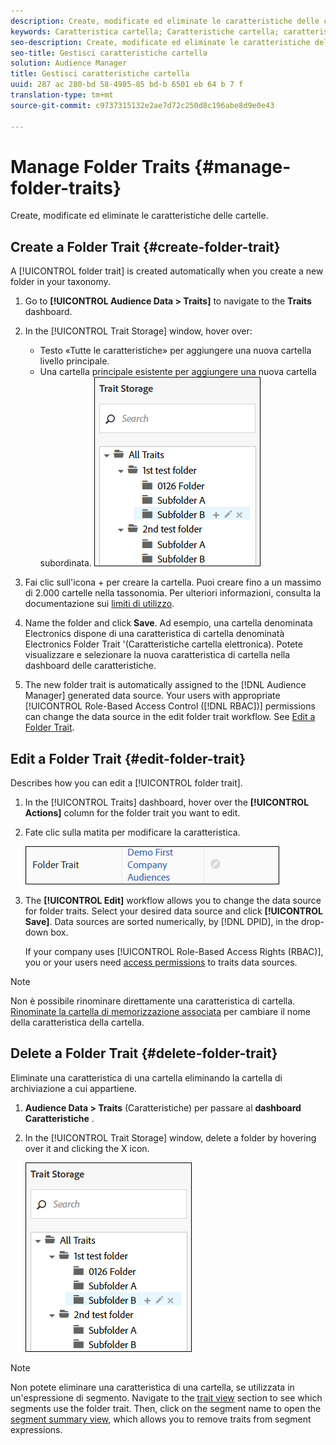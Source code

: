 ```yaml
---
description: Create, modificate ed eliminate le caratteristiche delle cartelle.
keywords: Caratteristica cartella; Caratteristiche cartella; caratteristiche della cartella; caratteristica cartella
seo-description: Create, modificate ed eliminate le caratteristiche delle cartelle.
seo-title: Gestisci caratteristiche cartella
solution: Audience Manager
title: Gestisci caratteristiche cartella
uuid: 287 ac 280-bd 58-4985-85 bd-b 6501 eb 64 b 7 f
translation-type: tm+mt
source-git-commit: c9737315132e2ae7d72c250d8c196abe8d9e0e43

---
```



# Manage Folder Traits {#manage-folder-traits}

Create, modificate ed eliminate le caratteristiche delle cartelle.

## Create a Folder Trait {#create-folder-trait}

A [!UICONTROL folder trait] is created automatically when you create a new folder in your taxonomy.

<!-- create-folder-trait.xml -->

1. Go to **[!UICONTROL Audience Data > Traits]** to navigate to the **Traits** dashboard.
1. In the [!UICONTROL Trait Storage] window, hover over:

   * Testo «Tutte le caratteristiche» per aggiungere una nuova cartella livello principale.
   * Una cartella principale esistente per aggiungere una nuova cartella subordinata.
   ![](assets/folder_traits_create.PNG)

1. Fai clic sull'icona + per creare la cartella. Puoi creare fino a un massimo di 2.000 cartelle nella tassonomia. Per ulteriori informazioni, consulta la documentazione sui [limiti di utilizzo](../../features/administration/usage-limits.md).
1. Name the folder and click **Save**. Ad esempio, una cartella denominata Electronics dispone di una caratteristica di cartella denominatà Electronics Folder Trait '(Caratteristiche cartella elettronica). Potete visualizzare e selezionare la nuova caratteristica di cartella nella dashboard delle caratteristiche.
1. The new folder trait is automatically assigned to the [!DNL Audience Manager] generated data source. Your users with appropriate [!UICONTROL Role-Based Access Control ([!DNL RBAC])] permissions can change the data source in the edit folder trait workflow. See [Edit a Folder Trait](../../features/traits/manage-folder-traits.md#edit-folder-trait).

## Edit a Folder Trait {#edit-folder-trait}

Describes how you can edit a [!UICONTROL folder trait].

<!-- edit-folder-trait.xml -->

1. In the [!UICONTROL Traits] dashboard, hover over the **[!UICONTROL Actions]** column for the folder trait you want to edit.
1. Fate clic sulla matita per modificare la caratteristica.

   ![](assets/folder_traits_edit_border.png)

1. The **[!UICONTROL Edit]** workflow allows you to change the data source for folder traits. Select your desired data source and click **[!UICONTROL Save]**. Data sources are sorted numerically, by [!DNL DPID], in the drop-down box.

   If your company uses [!UICONTROL Role-Based Access Rights (RBAC)], you or your users need [access permissions](../../features/traits/about-folder-traits.md#role-based-access-controls) to traits data sources.

>[!NOTE]
>
>Non è possibile rinominare direttamente una caratteristica di cartella. [Rinominate la cartella di memorizzazione associata](../../features/traits/trait-storage.md#rename-delete-trait-storage-folder) per cambiare il nome della caratteristica della cartella.

## Delete a Folder Trait {#delete-folder-trait}

Eliminate una caratteristica di una cartella eliminando la cartella di archiviazione a cui appartiene.

<!-- delete-folder-trait.xml -->

1. **Audience Data &gt; Traits** (Caratteristiche) per passare al **dashboard Caratteristiche** .
1. In the [!UICONTROL Trait Storage] window, delete a folder by hovering over it and clicking the X icon.

   ![Risultato passaggio](assets/folder_traits_create.PNG)

>[!NOTE]
>
>Non potete eliminare una caratteristica di una cartella, se utilizzata in un'espressione di segmento. Navigate to the [trait view](../../features/traits/trait-details-page.md) section to see which segments use the folder trait. Then, click on the segment name to open the [segment summary view](../../features/segments/segment-summary-view.md), which allows you to remove traits from segment expressions.